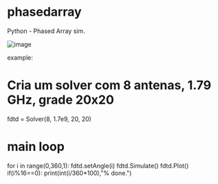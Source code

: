 # phasedarray
Python - Phased Array sim.

![image](https://user-images.githubusercontent.com/58897843/141657605-c5da0072-cffd-416e-9f33-741b6cf58d45.png)

example: 

# Cria um solver com 8 antenas, 1.79 GHz, grade 20x20
fdtd = Solver(8, 1.7e9, 20, 20)

# main loop


for i in range(0,360,1):
   fdtd.setAngle(i)
   fdtd.Simulate()
   fdtd.Plot()
   if(i%16==0):
      print(int(i/360*100),"% done.")
